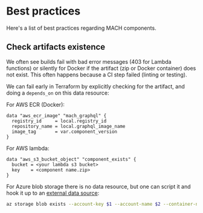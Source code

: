 # Best practices

Here's a list of best practices regarding MACH components.

## Check artifacts existence 

We often see builds fail with bad error messages (403 for Lambda functions) or silently for Docker if the artifact (zip or Docker container)
does not exist. This often happens because a CI step failed (linting or testing).

We can fail early in Terraform by explicitly checking for the artifact, and doing a `depends_on` on this data resource:

For AWS ECR (Docker):

```
data "aws_ecr_image" "mach_graphql" {
  registry_id     = local.registry_id
  repository_name = local.graphql_image_name
  image_tag       = var.component_version
}
```

For AWS lambda:

```
data "aws_s3_bucket_object" "component_exists" {
  bucket = <your lambda s3 bucket>
  key    = <component name.zip>
}
```

For Azure blob storage there is no data resource, but one can script it and hook it up to an [external data source](https://registry.terraform.io/providers/hashicorp/external/latest/docs/data-sources/data_source):

```bash
az storage blob exists --account-key $1 --account-name $2 --container-name $3 --name $4 --query exists
```

